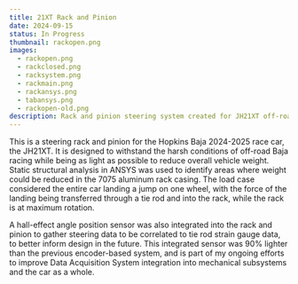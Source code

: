 ```yaml
---
title: 21XT Rack and Pinion
date: 2024-09-15
status: In Progress
thumbnail: rackopen.png
images:
  - rackopen.png
  - rackclosed.png
  - racksystem.png
  - rackmain.png
  - rackansys.png
  - tabansys.png
  - rackopen-old.png
description: Rack and pinion steering system created for JH21XT off-road Baja race car.
---
```


This is a steering rack and pinion for the Hopkins Baja 2024-2025 race car, the JH21XT. It is designed to withstand the harsh conditions of off-road Baja racing while being as light as possible to reduce overall vehicle weight. Static structural analysis in ANSYS was used to identify areas where weight could be reduced in the 7075 aluminum rack casing. The load case considered the entire car landing a jump on one wheel, with the force of the landing being transferred through a tie rod and into the rack, while the rack is at maximum rotation. 

A hall-effect angle position sensor was also integrated into the rack and pinion to gather steering data to be correlated to tie rod strain gauge data, to better inform design in the future. This integrated sensor was 90% lighter than the previous encoder-based system, and is part of my ongoing efforts to improve Data Acquisition System integration into mechanical subsystems and the car as a whole.
